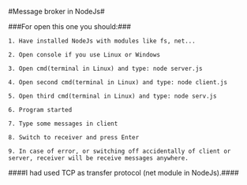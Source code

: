 #Message broker in NodeJs#


###For open this one you should:### 

    1. Have installed NodeJs with modules like fs, net...
	
	2. Open console if you use Linux or Windows

	3. Open cmd(terminal in Linux) and type: node server.js
	
	4. Open second cmd(terminal in Linux) and type: node client.js
	
	5. Open third cmd(terminal in Linux) and type: node serv.js 

    6. Program started
	
	7. Type some messages in client
	
	8. Switch to receiver and press Enter

    9. In case of error, or switching off accidentally of client or server, receiver will be receive messages anywhere.	

####I had used TCP as transfer protocol (net module in NodeJs).####